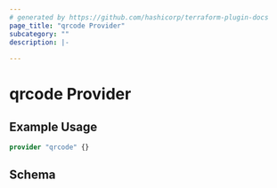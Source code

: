 ```yaml
---
# generated by https://github.com/hashicorp/terraform-plugin-docs
page_title: "qrcode Provider"
subcategory: ""
description: |-
  
---
```


# qrcode Provider



## Example Usage

```terraform
provider "qrcode" {}
```

<!-- schema generated by tfplugindocs -->
## Schema
